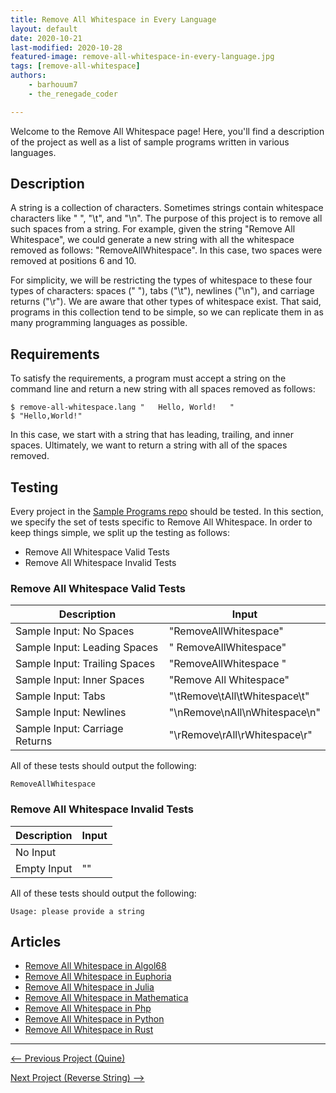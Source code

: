 ```yaml
---
title: Remove All Whitespace in Every Language
layout: default
date: 2020-10-21
last-modified: 2020-10-28
featured-image: remove-all-whitespace-in-every-language.jpg
tags: [remove-all-whitespace]
authors:
    - barhouum7
    - the_renegade_coder

---
```


Welcome to the Remove All Whitespace page! Here, you'll find a description of the project as well as a list of sample programs written in various languages.

## Description

A string is a collection of characters. Sometimes strings contain whitespace characters like " ", "\t", and "\n". 
The purpose of this project is to remove all such spaces from a string. For example, given the string 
"Remove All Whitespace", we could generate a new string with all the whitespace removed as follows: 
"RemoveAllWhitespace". In this case, two spaces were removed at positions 6 and 10.   

For simplicity, we will be restricting the types of whitespace to these four types of characters: spaces (" "),
tabs ("\t"), newlines ("\n"), and carriage returns ("\r"). We are aware that other types of whitespace exist.
That said, programs in this collection tend to be simple, so we can replicate them in as many programming
languages as possible. 


## Requirements

To satisfy the requirements, a program must accept a string on the command line and return a new string
with all spaces removed as follows:

```shell
$ remove-all-whitespace.lang "   Hello, World!   "
$ "Hello,World!"
```

In this case, we start with a string that has leading, trailing, and inner spaces. Ultimately, we want to
return a string with all of the spaces removed.


## Testing

Every project in the [Sample Programs repo](https://github.com/TheRenegadeCoder/sample-programs) should be tested.
In this section, we specify the set of tests specific to Remove All Whitespace.
In order to keep things simple, we split up the testing as follows:

- Remove All Whitespace Valid Tests
- Remove All Whitespace Invalid Tests

### Remove All Whitespace Valid Tests

| Description | Input |
| ----------- | ----- |
| Sample Input: No Spaces | "RemoveAllWhitespace" |
| Sample Input: Leading Spaces | "    RemoveAllWhitespace" |
| Sample Input: Trailing Spaces | "RemoveAllWhitespace    " |
| Sample Input: Inner Spaces | "Remove All Whitespace" |
| Sample Input: Tabs | "\tRemove\tAll\tWhitespace\t" |
| Sample Input: Newlines | "\nRemove\nAll\nWhitespace\n" |
| Sample Input: Carriage Returns | "\rRemove\rAll\rWhitespace\r" |

All of these tests should output the following:

```
RemoveAllWhitespace
```

### Remove All Whitespace Invalid Tests

| Description | Input |
| ----------- | ----- |
| No Input |  |
| Empty Input | "" |

All of these tests should output the following:

```
Usage: please provide a string
```


## Articles

- [Remove All Whitespace in Algol68](https://sampleprograms.io/projects/remove-all-whitespace/algol68)
- [Remove All Whitespace in Euphoria](https://sampleprograms.io/projects/remove-all-whitespace/euphoria)
- [Remove All Whitespace in Julia](https://sampleprograms.io/projects/remove-all-whitespace/julia)
- [Remove All Whitespace in Mathematica](https://sampleprograms.io/projects/remove-all-whitespace/mathematica)
- [Remove All Whitespace in Php](https://sampleprograms.io/projects/remove-all-whitespace/php)
- [Remove All Whitespace in Python](https://sampleprograms.io/projects/remove-all-whitespace/python)
- [Remove All Whitespace in Rust](https://sampleprograms.io/projects/remove-all-whitespace/rust)

***

<nav class="project-nav">

<div id="prev" markdown="1">

[<-- Previous Project (Quine)](https://sampleprograms.io/projects/quine)

</div>

<div id="next" markdown="1">

[Next Project (Reverse String) -->](https://sampleprograms.io/projects/reverse-string)

</div>

</nav>